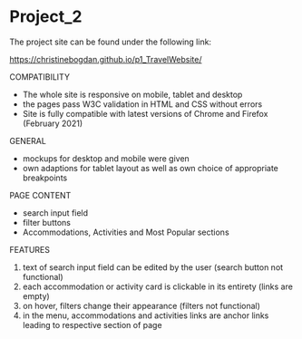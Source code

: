 # Project_2

The project site can be found under the following link: 

https://christinebogdan.github.io/p1_TravelWebsite/

COMPATIBILITY
- The whole site is responsive on mobile, tablet and desktop
- the pages pass W3C validation in HTML and CSS without errors
- Site is fully compatible with latest versions of Chrome and Firefox (February 2021)

GENERAL
- mockups for desktop and mobile were given
- own adaptions for tablet layout as well as own choice of appropriate breakpoints

PAGE CONTENT
- search input field 
- filter buttons
- Accommodations, Activities and Most Popular sections

FEATURES
1. text of search input field can be edited by the user (search button not functional)
2. each accommodation or activity card is clickable in its entirety (links are empty)
3. on hover, filters change their appearance (filters not functional)
4. in the menu, accommodations and activities links are anchor links leading to respective section of page

